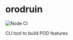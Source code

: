 # orodruin

![Node CI](https://github.com/polypoly-eu/orodruin/workflows/Node%20CI/badge.svg)

CLI tool to build POD features

